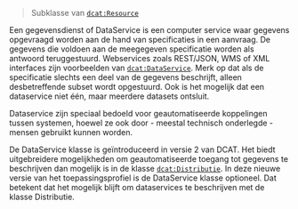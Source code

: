 > Subklasse van [`dcat:Resource`](#dcat-Resource)

Een gegevensdienst of DataService is een computer service waar gegevens opgevraagd worden aan de hand van specificaties in een aanvraag. De gegevens die voldoen aan de meegegeven specificatie worden als antwoord teruggestuurd. Webservices zoals REST/JSON, WMS of XML interfaces zijn voorbeelden van [`dcat:DataService`](#dcat-DataService). Merk op dat als de specificatie slechts een deel van de gegevens beschrijft, alleen desbetreffende subset wordt opgestuurd. Ook is het mogelijk dat een dataservice niet één, maar meerdere datasets ontsluit. 

Dataservice zijn speciaal bedoeld voor geautomatiseerde koppelingen tussen systemen, hoewel ze ook door - meestal
technisch onderlegde - mensen gebruikt kunnen worden.

De DataService klasse is geïntroduceerd in versie 2 van DCAT. Het biedt uitgebreidere mogelijkheden om 
geautomatiseerde toegang tot gegevens te beschrijven dan mogelijk is in de klasse [`dcat:Distributie`](#dcat-Distribution). In deze nieuwe versie van het toepassingsprofiel is de DataService klasse optioneel. Dat betekent dat het mogelijk blijft om dataservices te beschrijven met de klasse Distributie.
